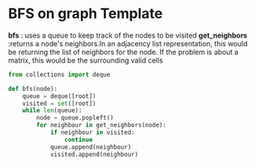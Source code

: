 # BFS on graph Template

**bfs** : uses a queue to keep track of the nodes to be visited
**get_neighbors** :returns a node's neighbors.In an adjacency list representation, this would be returning the list of neighbors for the node. If the problem is about a matrix, this would be the surrounding valid cells

```python
from collections import deque

def bfs(node):
    queue = deque([root])
    visited = set([root])
    while len(queue):
        node = queue.popleft()
        for neighbour in get_neighbors(node):
            if neighbour in visited:
                continue
            queue.append(neighbour)
            visited.append(neighbour)
```
